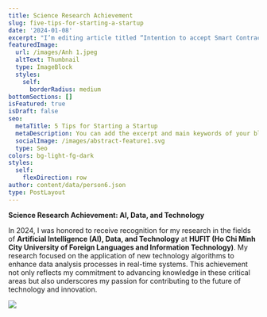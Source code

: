 ```yaml
---
title: Science Research Achievement
slug: five-tips-for-starting-a-startup
date: '2024-01-08'
excerpt: "I’m editing article titled “Intention to accept Smart Contracts based-on Blockchain Technology”.\_The article has been published by Springer: Disruptive Technology and Business Continuity 2024 series. This study delves into the factors influencing the adoption of smart contracts in logistics domain, highlighting their potential to transform business practices."
featuredImage:
  url: /images/Anh 1.jpeg
  altText: Thumbnail
  type: ImageBlock
  styles:
    self:
      borderRadius: medium
bottomSections: []
isFeatured: true
isDraft: false
seo:
  metaTitle: 5 Tips for Starting a Startup
  metaDescription: You can add the excerpt and main keywords of your blog post here.
  socialImage: /images/abstract-feature1.svg
  type: Seo
colors: bg-light-fg-dark
styles:
  self:
    flexDirection: row
author: content/data/person6.json
type: PostLayout
---
```

**Science Research Achievement: AI, Data, and Technology**

In 2024, I was honored to receive recognition for my research in the fields of **Artificial Intelligence (AI), Data, and Technology** at **HUFIT (Ho Chi Minh City University of Foreign Languages and Information Technology)**. My research focused on the application of new technology algorithms to enhance data analysis processes in real-time systems. This achievement not only reflects my commitment to advancing knowledge in these critical areas but also underscores my passion for contributing to the future of technology and innovation.

![](/images/Anh%201.jpeg)

